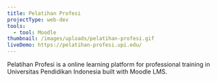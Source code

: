 ```yaml
---
title: Pelatihan Profesi
projectType: web-dev
tools:
  - tool: Moodle
thumbnail: /images/uploads/pelatihan-profesi.gif
liveDemo: https://pelatihan-profesi.upi.edu/
---
```

Pelatihan Profesi is a online learning platform for professional training in Universitas Pendidikan Indonesia built with Moodle LMS.
